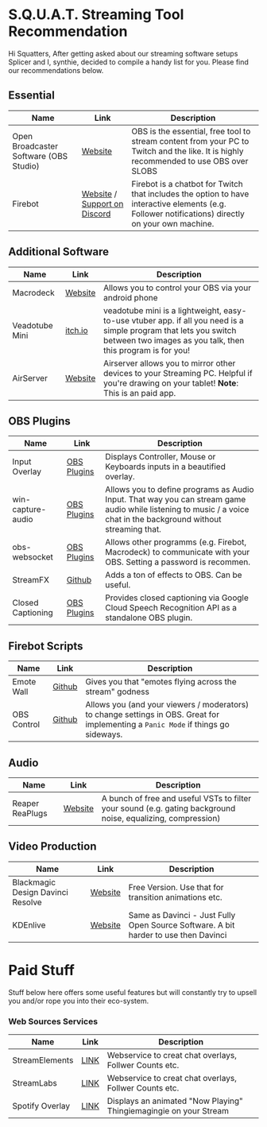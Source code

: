 # S.Q.U.A.T. Streaming Tool Recommendation

Hi Squatters,
After getting asked about our streaming software setups Splicer and I, synthie, decided to compile a handy list for you. Please find our recommendations below.


## Essential
| Name | Link | Description |
|----|----|----|
| Open Broadcaster Software (OBS Studio) | [Website](https://obsproject.com/) | OBS is the essential, free tool to stream content from your PC to Twitch and the like. It is highly recommended to use OBS over SLOBS             |
| Firebot | [Website](https://firebot.app) / [Support on Discord](https://discord.gg/crowbartools) | Firebot is a chatbot for Twitch that includes the option to have interactive elements (e.g. Follower notifications) directly on your own machine. |

## Additional Software
| Name | Link | Description |
|----|----|----|
| Macrodeck | [Website](https://macrodeck.org/) | Allows you to control your OBS via your android phone |
| Veadotube Mini | [itch.io](https://olmewe.itch.io/veadotube-mini) | veadotube mini is a lightweight, easy-to-use vtuber app. if all you need is a simple program that lets you switch between two images as you talk, then this program is for you!|
| AirServer | [Website](https://www.airserver.com/) | Airserver allows you to mirror other devices to your Streaming PC. Helpful if you're drawing on your tablet! **Note**: This is an paid app. |

## OBS Plugins
| Name | Link | Description |
|----|----|----|
| Input Overlay | [OBS Plugins](https://obsproject.com/forum/resources/input-overlay.552/) | Displays Controller, Mouse or Keyboards inputs in a beautified overlay. |
| win-capture-audio | [OBS Plugins](https://github.com/bozbez/win-capture-audio) | Allows you to define programs as Audio Input. That way you can stream game audio while listening to music / a voice chat in the background without streaming that. |
| obs-websocket | [OBS Plugins](https://obsproject.com/forum/resources/obs-websocket-remote-control-obs-studio-from-websockets.466/) | Allows other programms (e.g. Firebot, Macrodeck) to communicate with your OBS. Setting a password is recommen. |
| StreamFX | [Github](https://github.com/Xaymar/obs-StreamFX/releases) | Adds a ton of effects to OBS. Can be useful. |
| Closed Captioning | [OBS Plugins](https://obsproject.com/forum/resources/closed-captioning-via-google-speech-recognition.833/) | Provides closed captioning via Google Cloud Speech Recognition API as a standalone OBS plugin. |

## Firebot Scripts
| Name | Link | Description |
|----|----|----|
| Emote Wall | [Github](https://github.com/CheevoSeeker/firebot-script-emote-wall ) | Gives you that "emotes flying across the stream" godness |
| OBS Control | [Github](https://github.com/ebiggz/firebot-script-obs-control ) | Allows you (and your viewers / moderators) to change settings in OBS. Great for implementing a `Panic Mode` if things go sideways. |

## Audio
| Name | Link | Description |
|----|----|----|
| Reaper ReaPlugs | [Website](https://www.reaper.fm/reaplugs/) | A bunch of free and useful VSTs to filter your sound (e.g. gating background noise, equalizing, compression) |

## Video Production
| Name | Link | Description |
|----|----|----|
| Blackmagic Design Davinci Resolve | [Website](https://www.blackmagicdesign.com/de/products/davinciresolve/) |  Free Version. Use that for transition animations etc. |
| KDEnlive | [Website](https://kdenlive.org/en/) | Same as Davinci - Just Fully Open Source Software. A bit harder to use then Davinci |

# Paid Stuff
Stuff below here offers some useful features but will constantly try to upsell you and/or rope you into their eco-system. 

### Web Sources Services
| Name | Link | Description |
|----|----|----|
| StreamElements | [LINK](https://streamelements.com/) | Webservice to creat chat overlays, Follwer Counts etc. |
| StreamLabs | [LINK](https://streamlabs.com/) | Webservice to creat chat overlays, Follwer Counts etc. |
| Spotify Overlay | [LINK](https://nowplaying.site/) | Displays an animated "Now Playing" Thingiemagingie on your Stream |